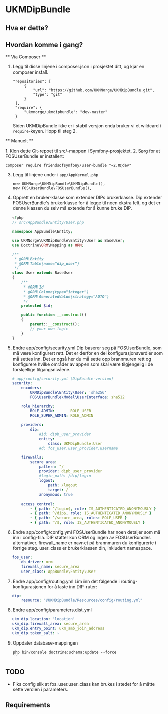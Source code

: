 UKMDipBundle
========================

Hva er dette?
-------------

Hvordan komme i gang?
---------------------

** Via Composer **

1.
   Legg til disse linjene i composer.json i prosjektet ditt, og kjør en composer install.

   ```composer
   "repositories": [
        {
            "url": "https://github.com/UKMNorge/UKMDipBundle.git",
            "type": "git"
        }
    ],
    "require": {
    	"ukmnorge/ukmdipbundle": "dev-master"
    }

   ``` 
   Siden UKMDipBundle ikke er i stabil versjon enda bruker vi et wildcard i `require`-keyen.
   Hopp til steg 2.

** Manuelt **

1. Klon dette Git-repoet til src/-mappen i Symfony-prosjektet.
2. Sørg for at FOSUserBundle er installert:

   `composer require friendsofsymfony/user-bundle "~2.0@dev"`

3. Legg til linjene under i `app/AppKernel.php`

   ```
   new UKMNorge\UKMDipBundle\UKMDipBundle(),
   new FOS\UserBundle\FOSUserBundle(),
   ```

4. Opprett en bruker-klasse som extender DIPs brukerklasse. 
   Dip extender FOSUserBundle's brukerklasse for å legge til noen ekstra felt, og det er denne klassen du selv må extende for å kunne bruke DIP.

 ```php
	<?php
	// src/AppBundle/Entity/User.php

	namespace AppBundle\Entity;

	use UKMNorge\UKMDipBundle\Entity\User as BaseUser;
	use Doctrine\ORM\Mapping as ORM;

	/**
	 * @ORM\Entity
	 * @ORM\Table(name="dip_user")
	 */
	class User extends BaseUser
	{
		/**
	     * @ORM\Id
	     * @ORM\Column(type="integer")
	     * @ORM\GeneratedValue(strategy="AUTO")
	     */
	    protected $id;

	    public function __construct()
	    {
	        parent::__construct();
	        // your own logic
	    }
	}

 ```

5. Endre app/config/security.yml
   Dip baserer seg på FOSUserBundle, som må være konfigurert rett. Det er derfor en del konfigurasjonsverdier som må settes inn.
   Det er også her du må sette opp brannmuren rett og konfigurere hvilke områder av appen som skal være tilgjengelig i de forskjellige tilgangsnivåene.

 ```yaml
    # app/config/security.yml (DipBundle-version)
    security:
	    encoders:
	        UKMDipBundle\Entity\User: 'sha256'
	        FOS\UserBundle\Model\UserInterface: sha512

	    role_hierarchy:
	        ROLE_ADMIN:       ROLE_USER
	        ROLE_SUPER_ADMIN: ROLE_ADMIN

	    providers:
	        dip:
	            #id: dipb_user_provider
	            entity:
	                class: UKMDipBundle:User
	            #d: fos_user.user_provider.username

	    firewalls:
	        secure_area:
	            pattern: ^/
	            provider: dipb_user_provider
	            #login_path: /dip/login
	            logout:
	                path: /logout
	                target: /
	            anonymous: true

	    access_control:
	        - { path: ^/login$, role: IS_AUTHENTICATED_ANONYMOUSLY }
	        - { path: ^/dip$, role: IS_AUTHENTICATED_ANONYMOUSLY }
	        - { path: ^/secure_area, roles: ROLE_USER }
	        - { path: ^/$, role: IS_AUTHENTICATED_ANONYMOUSLY }

 ```

6. Endre app/config/config.yml
   FOSUserBundle har noen detaljer som må inn i config-fila. DIP støtter kun ORM og ingen av FOSUserBundles alternativer.
   firewall_name er navnet på brannmuren du konfigurerte i forrige steg.
   user_class er brukerklassen din, inkludert namespace.

 ```yaml
    fos_user:
        db_driver: orm
        firewall_name: secure_area
        user_class: AppBundle\Entity\User
 ```

7. Endre app/config/routing.yml
   Lim inn det følgende i routing-konfigurasjonen for å laste inn DIP-ruter:

 ```yaml
 	dip:
    	resource: "@UKMDipBundle/Resources/config/routing.yml"
 ```

8. Endre app/config/parameters.dist.yml
 
 ```yaml
    ukm_dip.location: 'location'
    ukm_dip.firewall_area: secure_area
    ukm_dip.entry_point: ukm_amb_join_address
    ukm_dip.token_salt: ~ 
 ```

9. Oppdater database-mappingen
   
   ```
   php bin/console doctrine:schema:update --force
   ``

TODO
----
- Fiks config slik at fos_user.user_class kan brukes i stedet for å måtte sette verdien i parameters.

Requirements
------------


